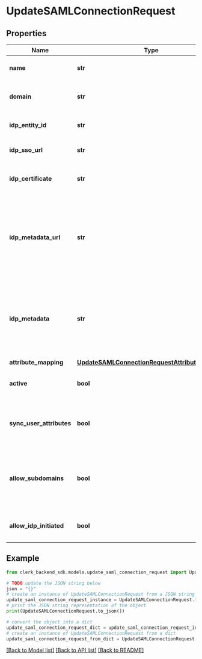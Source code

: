 # UpdateSAMLConnectionRequest


## Properties

Name | Type | Description | Notes
------------ | ------------- | ------------- | -------------
**name** | **str** | The name of the new SAML Connection | [optional] 
**domain** | **str** | The domain to use for the new SAML Connection | [optional] 
**idp_entity_id** | **str** | The entity id as provided by the IdP | [optional] 
**idp_sso_url** | **str** | The SSO url as provided by the IdP | [optional] 
**idp_certificate** | **str** | The x509 certificated as provided by the IdP | [optional] 
**idp_metadata_url** | **str** | The URL which serves the IdP metadata. If present, it takes priority over the corresponding individual properties and replaces them | [optional] 
**idp_metadata** | **str** | The XML content of the IdP metadata file. If present, it takes priority over the corresponding individual properties | [optional] 
**attribute_mapping** | [**UpdateSAMLConnectionRequestAttributeMapping**](UpdateSAMLConnectionRequestAttributeMapping.md) |  | [optional] 
**active** | **bool** | Activate or de-activate the SAML Connection | [optional] 
**sync_user_attributes** | **bool** | Controls whether to update the user&#39;s attributes in each sign-in | [optional] 
**allow_subdomains** | **bool** | Allow users with an email address subdomain to use this connection in order to authenticate | [optional] 
**allow_idp_initiated** | **bool** | Enable or deactivate IdP-initiated flows | [optional] 

## Example

```python
from clerk_backend_sdk.models.update_saml_connection_request import UpdateSAMLConnectionRequest

# TODO update the JSON string below
json = "{}"
# create an instance of UpdateSAMLConnectionRequest from a JSON string
update_saml_connection_request_instance = UpdateSAMLConnectionRequest.from_json(json)
# print the JSON string representation of the object
print(UpdateSAMLConnectionRequest.to_json())

# convert the object into a dict
update_saml_connection_request_dict = update_saml_connection_request_instance.to_dict()
# create an instance of UpdateSAMLConnectionRequest from a dict
update_saml_connection_request_from_dict = UpdateSAMLConnectionRequest.from_dict(update_saml_connection_request_dict)
```
[[Back to Model list]](../README.md#documentation-for-models) [[Back to API list]](../README.md#documentation-for-api-endpoints) [[Back to README]](../README.md)


